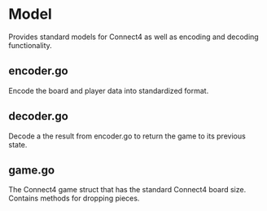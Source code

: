 # Model

Provides standard models for Connect4 as well as encoding and decoding functionality.

## encoder.go

Encode the board and player data into standardized format.

## decoder.go

Decode a the result from encoder.go to return the game to its previous state.

## game.go

The Connect4 game struct that has the standard Connect4 board size. Contains methods for dropping pieces.
